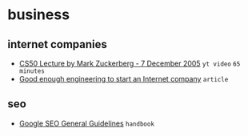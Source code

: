 # business

## internet companies

- [CS50 Lecture by Mark Zuckerberg - 7 December 2005](https://www.youtube.com/watch?v=xFFs9UgOAlE) `yt video` `65 minutes`
- [Good enough engineering to start an Internet company](https://www.listennotes.com/blog/good-enough-engineering-to-start-an-internet-27/) `article`


## seo

- [Google SEO General Guidelines](https://static.googleusercontent.com/media/guidelines.raterhub.com/en//searchqualityevaluatorguidelines.pdf) `handbook`

